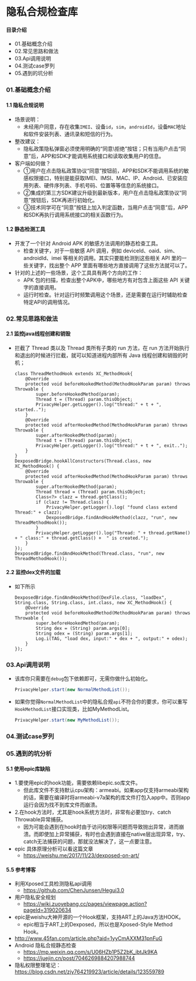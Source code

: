 # 隐私合规检查库
#### 目录介绍
- 01.基础概念介绍
- 02.常见思路和做法
- 03.Api调用说明
- 04.测试case罗列
- 05.遇到的坑分析




### 01.基础概念介绍
#### 1.1 隐私合规说明
- 场景说明：
    - 未经用户同意，存在收集`IMEI`、设备`id`，`sim`，`androidId`，设备`MAC`地址和软件安装列表、通讯录和短信的行为。
- 整改建议：
    - 隐私政策隐私弹窗必须使用明确的“同意\拒绝”按钮；只有当用户点击“同意”后，APP和SDK才能调用系统接口和读取收集用户的信息。
- 客户端如何做？
    - ①用户在点击隐私政策协议“同意”按钮前，APP和SDK不能调用系统的敏感权限接口，特别是能获取IMEI、IMSI、MAC、IP、Android、已安装应用列表、硬件序列表、手机号码、位置等等信息的系统接口。
    - ②集成的第三方SDK建议升级到最新版本，用户在点击隐私政策协议“同意”按钮后，SDK再进行初始化。
    - ③技术同学可在“同意”按钮上加入判定函数，当用户点击“同意”后，APP和SDK再执行调用系统接口的相关函数行为。



#### 1.2 静态检测工具
- 开发了一个针对 Android APK 的敏感方法调用的静态检查工具。
    - 检查关键字，对于一些敏感 API 调用，例如 deviceId、oaid、sim、androidId、imei 等相关的调用。其实只要能检测到这些相关 API 里的一些关键字，找出整个 APP 里面有哪些地方直接调用了这些方法就可以了。
- 针对的上述的一些场景，这个工具具有两个方向的工作：
    - APK 包的扫描，检查出整个APK中，哪些地方有对包含上面这些 API 关键字的直接调用。
    - 运行时检查。针对运行时频繁调用这个场景，还是需要在运行时辅助检查特定API的调用情况。



### 02.常见思路和做法
#### 2.1 监控java线程创建和销毁
- 拦截了 Thread 类以及 Thread 类所有子类的 run 方法，在 run 方法开始执行和退出的时候进行拦截，就可以知道进程内部所有 Java 线程创建和销毁的时机；
    ```
    class ThreadMethodHook extends XC_MethodHook{
        @Override
        protected void beforeHookedMethod(MethodHookParam param) throws Throwable {
            super.beforeHookedMethod(param);
            Thread t = (Thread) param.thisObject;
            PrivacyHelper.getLogger().log("thread:" + t + ", started..");
        }
        @Override
        protected void afterHookedMethod(MethodHookParam param) throws Throwable {
            super.afterHookedMethod(param);
            Thread t = (Thread) param.thisObject;
            PrivacyHelper.getLogger().log("thread:" + t + ", exit..");
        }
    }
    DexposedBridge.hookAllConstructors(Thread.class, new XC_MethodHook() {
        @Override
        protected void afterHookedMethod(MethodHookParam param) throws Throwable {
            super.afterHookedMethod(param);
            Thread thread = (Thread) param.thisObject;
            Class<?> clazz = thread.getClass();
            if (clazz != Thread.class) {
                PrivacyHelper.getLogger().log( "found class extend Thread:" + clazz);
                DexposedBridge.findAndHookMethod(clazz, "run", new ThreadMethodHook());
            }
            PrivacyHelper.getLogger().log("Thread: " + thread.getName() + " class:" + thread.getClass() +  " is created.");
        }
    });
    DexposedBridge.findAndHookMethod(Thread.class, "run", new ThreadMethodHook());
    ```


#### 2.2 监控dex文件的加载
- 如下所示
    ```
    DexposedBridge.findAndHookMethod(DexFile.class, "loadDex", String.class, String.class, int.class, new XC_MethodHook() {
        @Override
        protected void beforeHookedMethod(MethodHookParam param) throws Throwable {
            super.beforeHookedMethod(param);
            String dex = (String) param.args[0];
            String odex = (String) param.args[1];
            Log.i(TAG, "load dex, input:" + dex + ", output:" + odex);
        }
    });
    ```



### 03.Api调用说明
- 该库你只需要在`debug`包下依赖即可，无需你做什么初始化。
    ``` java
    PrivacyHelper.start(new NormalMethodList());
    ```
- 如果你觉得`NormalMethodList`中的隐私合规`api`不符合你的要求，你可以重写`HookMethodList`接口实现类，比如MyMethodList。
    ``` java
    PrivacyHelper.start(new MyMethodList());
    ```



### 04.测试case罗列



### 05.遇到的坑分析
#### 5.1 使用epic库缺陷
- 1.要使用epic的hook功能，需要依赖libepic.so库文件。
    - 但此库文件不支持默认cpu架构：armeabi。如果app仅支持armeabi架构的话，需要在编译时将armeabi-v7a架构的库文件打包入app中。否则app运行会因为找不到库文件而崩溃。
- 2.在hook方法时，尤其是hook系统方法时，非常有必要加try、catch Throwable异常捕获。
    - 因为可能会遇到在hook时由于访问权限等问题而导致抛出异常，进而崩溃。而即使加上异常捕获，有时也会遇到直接在native层出现异常，try、catch无法捕获的问题，那就没法解决了，这一点要注意。
- epic 具体原理分析可以看这篇文章
    - https://weishu.me/2017/11/23/dexposed-on-art/


#### 5.5 参考博客
- 利用Xposed工具检测隐私api调用
    - https://github.com/ChenJunsen/Hegui3.0
- 用户隐私安全规划
    - https://wiki.zuoyebang.cc/pages/viewpage.action?pageId=319020634
- epic是weishu大神开源的一个Hook框架，支持ART上的Java方法HOOK。
    - epic相当于ART上的Dexposed，所以也是Xposed-Style Method Hook。
- http://www.45fan.com/article.php?aid=1yyCmAXXM31pnFuG
- Android 隐私合规静态检查
    - https://mp.weixin.qq.com/s/U06HZb1P5Z2bK_ibtJk9KA
    - https://juejin.cn/post/7046269884207988744
- 隐私权限整理笔记：https://blog.csdn.net/zjy764219923/article/details/123559789







































